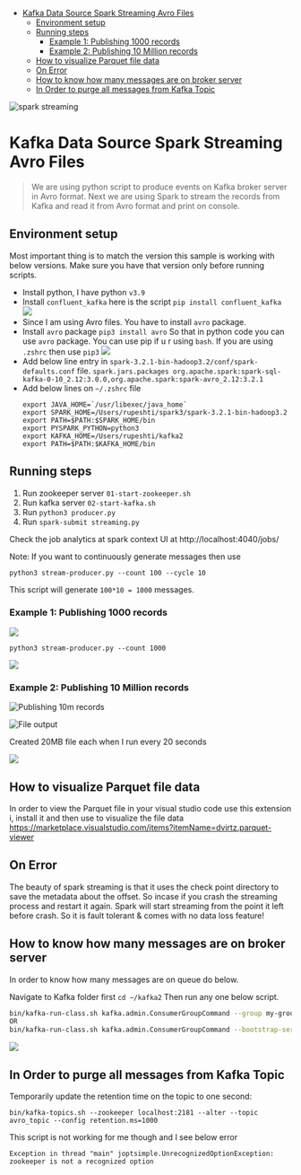 - [Kafka Data Source Spark Streaming Avro Files](#kafka-data-source-spark-streaming-avro-files)
  - [Environment setup](#environment-setup)
  - [Running steps](#running-steps)
    - [Example 1: Publishing 1000 records](#example-1-publishing-1000-records)
    - [Example 2: Publishing 10 Million records](#example-2-publishing-10-million-records)
  - [How to visualize Parquet file data](#how-to-visualize-parquet-file-data)
  - [On Error](#on-error)
  - [How to know how many messages are on broker server](#how-to-know-how-many-messages-are-on-broker-server)
  - [In Order to purge all messages from Kafka Topic](#in-order-to-purge-all-messages-from-kafka-topic)

![spark streaming](https://i.imgur.com/aGB9b0S.jpg "spark streaming using Kafka and python") 

# Kafka Data Source Spark Streaming Avro Files

> We are using python script to produce events on Kafka broker server in Avro format. Next we are using Spark to stream the records from Kafka and read it from Avro format and print on console.

## Environment setup

Most important thing is to match the version this sample is working with below versions. Make sure you have that version only before running scripts.

- Install python, I have python `v3.9`
- Install `confluent_kafka` here is the script `pip install confluent_kafka` 
  ![](https://i.imgur.com/5CfyhFw.png)
- Since I am using Avro files. You have to install `avro` package.   
- Install `avro` package `pip3 install avro` So that in python code you can use `avro` package. You can use pip if u r using `bash`. If you are using `.zshrc` then use `pip3`
  ![](https://i.imgur.com/3m1y08Z.png)
- Add below line entry in `spark-3.2.1-bin-hadoop3.2/conf/spark-defaults.conf` file.
  `spark.jars.packages org.apache.spark:spark-sql-kafka-0-10_2.12:3.0.0,org.apache.spark:spark-avro_2.12:3.2.1`
- Add below lines on `~/.zshrc` file
  ```shell
  export JAVA_HOME=`/usr/libexec/java_home`
  export SPARK_HOME=/Users/rupeshti/spark3/spark-3.2.1-bin-hadoop3.2
  export PATH=$PATH:$SPARK_HOME/bin
  export PYSPARK_PYTHON=python3
  export KAFKA_HOME=/Users/rupeshti/kafka2
  export PATH=$PATH:$KAFKA_HOME/bin
  ```

 

## Running steps

1. Run zookeeper server `01-start-zookeeper.sh`
2. Run kafka server `02-start-kafka.sh`
3. Run `python3 producer.py`
4. Run `spark-submit streaming.py`

Check the job analytics at spark context UI at http://localhost:4040/jobs/ 

Note: If you want to continuously generate messages then use

`python3 stream-producer.py --count 100 --cycle 10`

This script will generate `100*10 = 1000` messages. 

### Example 1: Publishing 1000 records

![](https://i.imgur.com/EHL9GIv.png)

`python3 stream-producer.py --count 1000`

![](https://i.imgur.com/otFScqS.png)

### Example 2: Publishing 10 Million records

![](https://i.imgur.com/6DjBNB6.png "Publishing 10m records")

![](https://i.imgur.com/XGKeI7X.png "File output")

Created 20MB file each when I run every 20 seconds  

![](https://i.imgur.com/IVciW1l.png)

## How to visualize Parquet file data
In order to view the Parquet file in your visual studio code use this extension i, install it and then use to visualize the file data https://marketplace.visualstudio.com/items?itemName=dvirtz.parquet-viewer


## On Error 
The beauty of spark streaming is that it uses the check point directory to save the metadata about the offset. So incase if you crash the streaming process and restart it again. Spark will start streaming from the point it left before crash. So it is fault tolerant & comes with no data loss feature! 

## How to know how many messages are on broker server 
In order to know how many messages are on queue do below.

Navigate to Kafka folder first `cd ~/kafka2` Then run any one below script. 

 
```sh
bin/kafka-run-class.sh kafka.admin.ConsumerGroupCommand --group my-group --bootstrap-server localhost:9092 --describe
OR
bin/kafka-run-class.sh kafka.admin.ConsumerGroupCommand --bootstrap-server localhost:9092 --describe --all-groups
```

 ![](https://i.imgur.com/XSekgku.png)

 ## In Order to purge all messages from Kafka Topic 

 Temporarily update the retention time on the topic to one second:

```
bin/kafka-topics.sh --zookeeper localhost:2181 --alter --topic avro_topic --config retention.ms=1000
```

This  script is not working for me though and I see below error
```
Exception in thread "main" joptsimple.UnrecognizedOptionException: zookeeper is not a recognized option
```
